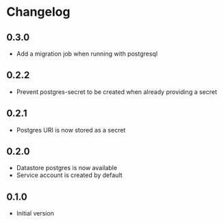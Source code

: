 # Changelog

## 0.3.0

* Add a migration job when running with postgresql

## 0.2.2

* Prevent postgres-secret to be created when already providing a secret

## 0.2.1

* Postgres URI is now stored as a secret

## 0.2.0

* Datastore postgres is now available
* Service account is created by default

## 0.1.0

* Initial version